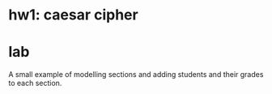 # hw1: caesar cipher

# lab
A small example of modelling sections and adding students and their grades to each section.
